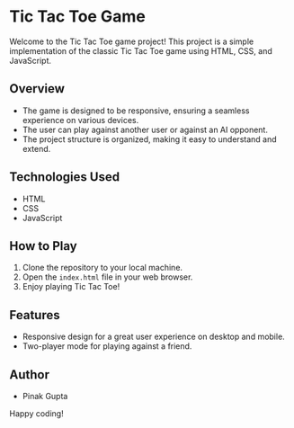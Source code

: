 # Tic Tac Toe Game

Welcome to the Tic Tac Toe game project! This project is a simple implementation of the classic Tic Tac Toe game using HTML, CSS, and JavaScript.

## Overview

- The game is designed to be responsive, ensuring a seamless experience on various devices.
- The user can play against another user or against an AI opponent.
- The project structure is organized, making it easy to understand and extend.

## Technologies Used

- HTML
- CSS
- JavaScript

## How to Play

1. Clone the repository to your local machine.
2. Open the `index.html` file in your web browser.
3. Enjoy playing Tic Tac Toe!

## Features

- Responsive design for a great user experience on desktop and mobile.
- Two-player mode for playing against a friend.

## Author

- Pinak Gupta

Happy coding!
